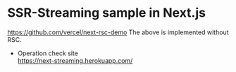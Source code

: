 # SSR-Streaming sample in Next.js

https://github.com/vercel/next-rsc-demo
The above is implemented without RSC.

- Operation check site  
  <https://next-streaming.herokuapp.com/>
